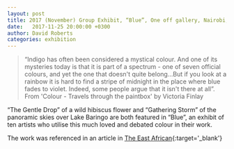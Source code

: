 ```yaml
---
layout: post
title: 2017 (November) Group Exhibit, “Blue”, One off gallery, Nairobi, Kenya
date:   2017-11-25 20:00:00 +0300
author: David Roberts
categories: exhibition
---
```


> “Indigo has often been considered a mystical colour. And one of its mysteries today is that it is part of a spectrum - one of seven official colours, and yet the one that doesn't quite belong...But if you look at a rainbow it is hard to find a stripe of midnight in the place where blue fades to violet.  Indeed, some people argue that it isn't there at all”.  From 'Colour - Travels through the paintbox' by Victoria Finlay

“The Gentle Drop” of a wild hibiscus flower and “Gathering Storm” of the panoramic skies over Lake Baringo are both featured in “Blue”, an exhibit of ten artists who utilise this much loved and debated colour in their work. 

The work was referenced in an article in [The East African](https://www.theeastafrican.co.ke/magazine/Blue-art-exhibition-One-Off-Gallery-Nairobi/434746-4211198-157eljo/index.html){:target='_blank'}
